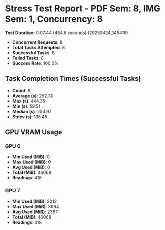 # Stress Test Report - PDF Sem: 8, IMG Sem: 1, Concurrency: 8

**Test Duration:** 0:07:44 (464.6 seconds) (20250424_145419)

- **Concurrent Requests**: 8
- **Total Tasks Attempted**: 8
- **Successful Tasks**: 8
- **Failed Tasks**: 0
- **Success Rate**: 100.0%

## Task Completion Times (Successful Tasks)

- **Count**: 8
- **Average (s)**: 252.30
- **Max (s)**: 444.35
- **Min (s)**: 59.51
- **Median (s)**: 253.97
- **Stdev (s)**: 135.45

## GPU VRAM Usage

### GPU 6

- **Min Used (MiB)**: 0
- **Max Used (MiB)**: 0
- **Avg Used (MiB)**: 0
- **Total (MiB)**: 46068
- **Readings**: 418

### GPU 7

- **Min Used (MiB)**: 2212
- **Max Used (MiB)**: 3964
- **Avg Used (MiB)**: 2387
- **Total (MiB)**: 46068
- **Readings**: 418


